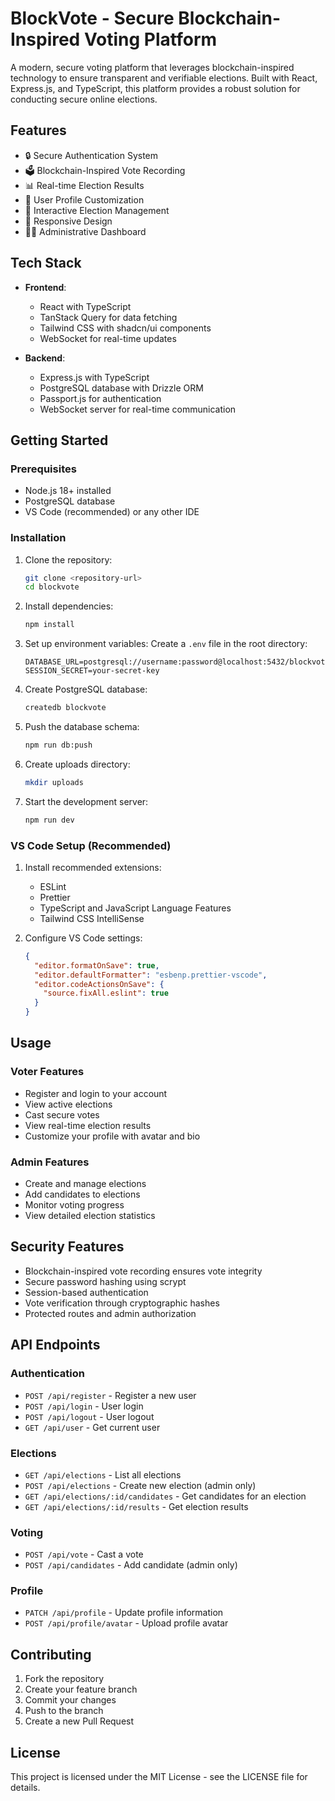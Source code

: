 # BlockVote - Secure Blockchain-Inspired Voting Platform

A modern, secure voting platform that leverages blockchain-inspired technology to ensure transparent and verifiable elections. Built with React, Express.js, and TypeScript, this platform provides a robust solution for conducting secure online elections.

## Features

- 🔒 Secure Authentication System
- 🗳️ Blockchain-Inspired Vote Recording
- 📊 Real-time Election Results
- 👥 User Profile Customization
- 🎯 Interactive Election Management
- 📱 Responsive Design
- 👨‍💼 Administrative Dashboard

## Tech Stack

- **Frontend**:
  - React with TypeScript
  - TanStack Query for data fetching
  - Tailwind CSS with shadcn/ui components
  - WebSocket for real-time updates

- **Backend**:
  - Express.js with TypeScript
  - PostgreSQL database with Drizzle ORM
  - Passport.js for authentication
  - WebSocket server for real-time communication

## Getting Started

### Prerequisites

- Node.js 18+ installed
- PostgreSQL database
- VS Code (recommended) or any other IDE

### Installation

1. Clone the repository:
   ```bash
   git clone <repository-url>
   cd blockvote
   ```

2. Install dependencies:
   ```bash
   npm install
   ```

3. Set up environment variables:
   Create a `.env` file in the root directory:
   ```env
   DATABASE_URL=postgresql://username:password@localhost:5432/blockvote
   SESSION_SECRET=your-secret-key
   ```

4. Create PostgreSQL database:
   ```bash
   createdb blockvote
   ```

5. Push the database schema:
   ```bash
   npm run db:push
   ```

6. Create uploads directory:
   ```bash
   mkdir uploads
   ```

7. Start the development server:
   ```bash
   npm run dev
   ```

### VS Code Setup (Recommended)

1. Install recommended extensions:
   - ESLint
   - Prettier
   - TypeScript and JavaScript Language Features
   - Tailwind CSS IntelliSense

2. Configure VS Code settings:
   ```json
   {
     "editor.formatOnSave": true,
     "editor.defaultFormatter": "esbenp.prettier-vscode",
     "editor.codeActionsOnSave": {
       "source.fixAll.eslint": true
     }
   }
   ```

## Usage

### Voter Features

- Register and login to your account
- View active elections
- Cast secure votes
- View real-time election results
- Customize your profile with avatar and bio

### Admin Features

- Create and manage elections
- Add candidates to elections
- Monitor voting progress
- View detailed election statistics

## Security Features

- Blockchain-inspired vote recording ensures vote integrity
- Secure password hashing using scrypt
- Session-based authentication
- Vote verification through cryptographic hashes
- Protected routes and admin authorization

## API Endpoints

### Authentication
- `POST /api/register` - Register a new user
- `POST /api/login` - User login
- `POST /api/logout` - User logout
- `GET /api/user` - Get current user

### Elections
- `GET /api/elections` - List all elections
- `POST /api/elections` - Create new election (admin only)
- `GET /api/elections/:id/candidates` - Get candidates for an election
- `GET /api/elections/:id/results` - Get election results

### Voting
- `POST /api/vote` - Cast a vote
- `POST /api/candidates` - Add candidate (admin only)

### Profile
- `PATCH /api/profile` - Update profile information
- `POST /api/profile/avatar` - Upload profile avatar

## Contributing

1. Fork the repository
2. Create your feature branch
3. Commit your changes
4. Push to the branch
5. Create a new Pull Request

## License

This project is licensed under the MIT License - see the LICENSE file for details.